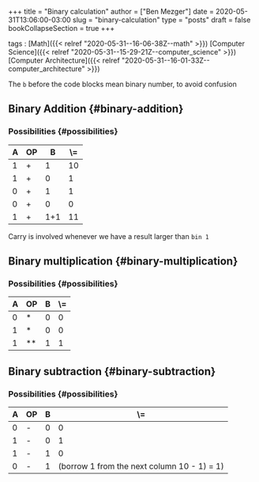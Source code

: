 +++
title = "Binary calculation"
author = ["Ben Mezger"]
date = 2020-05-31T13:06:00-03:00
slug = "binary-calculation"
type = "posts"
draft = false
bookCollapseSection = true
+++

tags
: [Math]({{< relref "2020-05-31--16-06-38Z--math" >}}) [Computer Science]({{< relref "2020-05-31--15-29-21Z--computer_science" >}}) [Computer Architecture]({{< relref "2020-05-31--16-01-33Z--computer_architecture" >}})

The `b` before the code blocks mean binary number, to avoid confusion

## Binary Addition {#binary-addition}

### Possibilities {#possibilities}

| A   | OP  | B   | \\= |
| --- | --- | --- | --- |
| 1   | +   | 1   | 10  |
| 1   | +   | 0   | 1   |
| 0   | +   | 1   | 1   |
| 0   | +   | 0   | 0   |
| 1   | +   | 1+1 | 11  |

Carry is involved whenever we have a result larger than `bin 1`

## Binary multiplication {#binary-multiplication}

### Possibilities {#possibilities}

| A   | OP   | B   | \\= |
| --- | ---- | --- | --- |
| 0   | \*   | 0   | 0   |
| 1   | \*   | 0   | 0   |
| 1   | \*\* | 1   | 1   |

## Binary subtraction {#binary-subtraction}

### Possibilities {#possibilities}

| A   | OP  | B   | \\=                                         |
| --- | --- | --- | ------------------------------------------- |
| 0   | -   | 0   | 0                                           |
| 1   | -   | 0   | 1                                           |
| 1   | -   | 1   | 0                                           |
| 0   | -   | 1   | (borrow 1 from the next column 10 - 1) = 1) |
